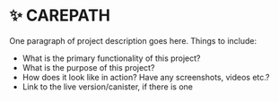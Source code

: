 # :sparkles: CAREPATH

One paragraph of project description goes here. Things to include:

- What is the primary functionality of this project?
- What is the purpose of this project?
- How does it look like in action? Have any screenshots, videos etc.?
- Link to the live version/canister, if there is one
